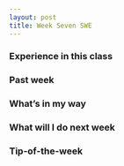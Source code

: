 ```yaml
---
layout: post
title: Week Seven SWE
---
```


### Experience in this class 

### Past week

### What’s in my way

### What will I do next week

### Tip-of-the-week
